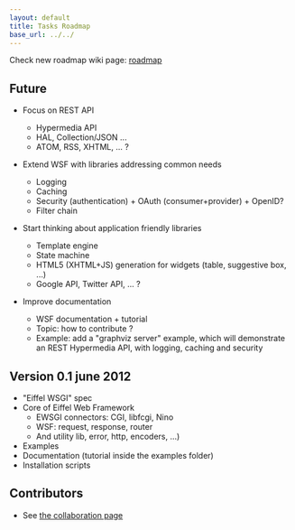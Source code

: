 ```yaml
---
layout: default
title: Tasks Roadmap
base_url: ../../
---
```

Check new roadmap wiki page: [roadmap](roadmap.md)
## Future
* Focus on REST API
    - Hypermedia API
    - HAL, Collection/JSON ...
    - ATOM, RSS, XHTML, ... ?
* Extend WSF with libraries addressing common needs
    - Logging
    - Caching
    - Security (authentication) + OAuth (consumer+provider) + OpenID?
    - Filter chain

* Start thinking about application friendly libraries
    - Template engine
    - State machine
    - HTML5 (XHTML+JS) generation for widgets (table, suggestive box, ...)
    - Google API, Twitter API, ... ?

* Improve documentation
    - WSF documentation + tutorial
    - Topic: how to contribute ?
    - Example: add a "graphviz server" example, which will demonstrate an REST Hypermedia API, with logging, caching and security

## Version 0.1 june 2012 ##
* "Eiffel WSGI" spec
* Core of Eiffel Web Framework 
    - EWSGI connectors: CGI, libfcgi, Nino
    - WSF: request, response, router 
    - And utility lib, error, http, encoders, ...)
* Examples
* Documentation (tutorial inside the examples folder)
* Installation scripts

## Contributors ##
  - See [the collaboration page](../community.md)

